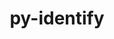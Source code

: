 ---
title: "py-identify"
layout: cache
categories: [package, develop]
meta: {"versions": ["2.5.24"], "compilers": ["gcc@=11.1.0", "gcc@=11.4.0", "gcc@=9.4.0", "oneapi@=2024.0.0"], "oss": ["ubuntu20.04", "ubuntu22.04"], "platforms": ["linux"], "targets": ["neoverse_v1", "neoverse_v2", "ppc64le", "x86_64_v3"], "stacks": ["data-vis-sdk", "e4s", "e4s-neoverse-v2", "e4s-neoverse_v1", "e4s-oneapi", "e4s-power", "root"], "num_specs": 35, "num_specs_by_stack": {"e4s-power": 6, "root": 35, "data-vis-sdk": 4, "e4s-neoverse_v1": 5, "e4s-neoverse-v2": 6, "e4s": 9, "e4s-oneapi": 5}}
spec_details: [{"hash": "iferd54z6qzvj7mkwxmunfjrv42k3jyi", "compiler": "gcc@=9.4.0", "versions": ["2.5.24"], "os": "ubuntu20.04", "platform": "linux", "target": "ppc64le", "variants": ["build_system=python_pip"], "stacks": ["e4s-power", "root"], "size": "-", "tarball": "https://binaries.spack.io/develop/build_cache/linux-ubuntu20.04-ppc64le/gcc-9.4.0/py-identify-2.5.24/linux-ubuntu20.04-ppc64le-gcc-9.4.0-py-identify-2.5.24-iferd54z6qzvj7mkwxmunfjrv42k3jyi.spack"}, {"hash": "44pn3kkim4kdg7tdaq73fnl7jsqw4tvh", "compiler": "gcc@=9.4.0", "versions": ["2.5.24"], "os": "ubuntu20.04", "platform": "linux", "target": "ppc64le", "variants": ["build_system=python_pip"], "stacks": ["e4s-power", "root"], "size": "-", "tarball": "https://binaries.spack.io/develop/build_cache/linux-ubuntu20.04-ppc64le/gcc-9.4.0/py-identify-2.5.24/linux-ubuntu20.04-ppc64le-gcc-9.4.0-py-identify-2.5.24-44pn3kkim4kdg7tdaq73fnl7jsqw4tvh.spack"}, {"hash": "riqyxuchatritngplycdtwkh46f33okl", "compiler": "gcc@=9.4.0", "versions": ["2.5.24"], "os": "ubuntu20.04", "platform": "linux", "target": "ppc64le", "variants": ["build_system=python_pip"], "stacks": ["e4s-power", "root"], "size": "-", "tarball": "https://binaries.spack.io/develop/build_cache/linux-ubuntu20.04-ppc64le/gcc-9.4.0/py-identify-2.5.24/linux-ubuntu20.04-ppc64le-gcc-9.4.0-py-identify-2.5.24-riqyxuchatritngplycdtwkh46f33okl.spack"}, {"hash": "cjqb55w47synuwhppje6ajnasnjb4nzf", "compiler": "gcc@=9.4.0", "versions": ["2.5.24"], "os": "ubuntu20.04", "platform": "linux", "target": "ppc64le", "variants": ["build_system=python_pip"], "stacks": ["e4s-power", "root"], "size": "-", "tarball": "https://binaries.spack.io/develop/build_cache/linux-ubuntu20.04-ppc64le/gcc-9.4.0/py-identify-2.5.24/linux-ubuntu20.04-ppc64le-gcc-9.4.0-py-identify-2.5.24-cjqb55w47synuwhppje6ajnasnjb4nzf.spack"}, {"hash": "gvxzneqyvgasarjf5l3xi3gxet5skus2", "compiler": "gcc@=9.4.0", "versions": ["2.5.24"], "os": "ubuntu20.04", "platform": "linux", "target": "ppc64le", "variants": ["build_system=python_pip"], "stacks": ["e4s-power", "root"], "size": "-", "tarball": "https://binaries.spack.io/develop/build_cache/linux-ubuntu20.04-ppc64le/gcc-9.4.0/py-identify-2.5.24/linux-ubuntu20.04-ppc64le-gcc-9.4.0-py-identify-2.5.24-gvxzneqyvgasarjf5l3xi3gxet5skus2.spack"}, {"hash": "o2zxqpqoksofgsyx3gvrjb552vqh6etm", "compiler": "gcc@=9.4.0", "versions": ["2.5.24"], "os": "ubuntu20.04", "platform": "linux", "target": "ppc64le", "variants": ["build_system=python_pip"], "stacks": ["e4s-power", "root"], "size": "-", "tarball": "https://binaries.spack.io/develop/build_cache/linux-ubuntu20.04-ppc64le/gcc-9.4.0/py-identify-2.5.24/linux-ubuntu20.04-ppc64le-gcc-9.4.0-py-identify-2.5.24-o2zxqpqoksofgsyx3gvrjb552vqh6etm.spack"}, {"hash": "sx2qyhjpb4qeywt6frzvneizkk5pzudx", "compiler": "gcc@=11.1.0", "versions": ["2.5.24"], "os": "ubuntu20.04", "platform": "linux", "target": "x86_64_v3", "variants": ["build_system=python_pip"], "stacks": ["data-vis-sdk", "root"], "size": "-", "tarball": "https://binaries.spack.io/develop/build_cache/linux-ubuntu20.04-x86_64_v3/gcc-11.1.0/py-identify-2.5.24/linux-ubuntu20.04-x86_64_v3-gcc-11.1.0-py-identify-2.5.24-sx2qyhjpb4qeywt6frzvneizkk5pzudx.spack"}, {"hash": "pi335d7itrq4u5xtj5hhrgl7luj6jo5r", "compiler": "gcc@=11.1.0", "versions": ["2.5.24"], "os": "ubuntu20.04", "platform": "linux", "target": "x86_64_v3", "variants": ["build_system=python_pip"], "stacks": ["data-vis-sdk", "root"], "size": "-", "tarball": "https://binaries.spack.io/develop/build_cache/linux-ubuntu20.04-x86_64_v3/gcc-11.1.0/py-identify-2.5.24/linux-ubuntu20.04-x86_64_v3-gcc-11.1.0-py-identify-2.5.24-pi335d7itrq4u5xtj5hhrgl7luj6jo5r.spack"}, {"hash": "ttbajmeni75btnzfujlcgi32oykio2ep", "compiler": "gcc@=11.1.0", "versions": ["2.5.24"], "os": "ubuntu20.04", "platform": "linux", "target": "x86_64_v3", "variants": ["build_system=python_pip"], "stacks": ["data-vis-sdk", "root"], "size": "-", "tarball": "https://binaries.spack.io/develop/build_cache/linux-ubuntu20.04-x86_64_v3/gcc-11.1.0/py-identify-2.5.24/linux-ubuntu20.04-x86_64_v3-gcc-11.1.0-py-identify-2.5.24-ttbajmeni75btnzfujlcgi32oykio2ep.spack"}, {"hash": "dievgfx6d55ihlleyeqyegcsllkxary3", "compiler": "gcc@=11.1.0", "versions": ["2.5.24"], "os": "ubuntu20.04", "platform": "linux", "target": "x86_64_v3", "variants": ["build_system=python_pip"], "stacks": ["data-vis-sdk", "root"], "size": "-", "tarball": "https://binaries.spack.io/develop/build_cache/linux-ubuntu20.04-x86_64_v3/gcc-11.1.0/py-identify-2.5.24/linux-ubuntu20.04-x86_64_v3-gcc-11.1.0-py-identify-2.5.24-dievgfx6d55ihlleyeqyegcsllkxary3.spack"}, {"hash": "qg3xplh43ax52cgnfeeirxarscflnxcf", "compiler": "gcc@=11.4.0", "versions": ["2.5.24"], "os": "ubuntu22.04", "platform": "linux", "target": "neoverse_v1", "variants": ["build_system=python_pip"], "stacks": ["e4s-neoverse_v1", "root"], "size": "-", "tarball": "https://binaries.spack.io/develop/build_cache/linux-ubuntu22.04-neoverse_v1/gcc-11.4.0/py-identify-2.5.24/linux-ubuntu22.04-neoverse_v1-gcc-11.4.0-py-identify-2.5.24-qg3xplh43ax52cgnfeeirxarscflnxcf.spack"}, {"hash": "3qedd2althe6wyfkcyll35o5wuzh7jjw", "compiler": "gcc@=11.4.0", "versions": ["2.5.24"], "os": "ubuntu22.04", "platform": "linux", "target": "neoverse_v1", "variants": ["build_system=python_pip"], "stacks": ["e4s-neoverse_v1", "root"], "size": "-", "tarball": "https://binaries.spack.io/develop/build_cache/linux-ubuntu22.04-neoverse_v1/gcc-11.4.0/py-identify-2.5.24/linux-ubuntu22.04-neoverse_v1-gcc-11.4.0-py-identify-2.5.24-3qedd2althe6wyfkcyll35o5wuzh7jjw.spack"}, {"hash": "y7so2fbe6ouxe2ly5dtii76nawym7bde", "compiler": "gcc@=11.4.0", "versions": ["2.5.24"], "os": "ubuntu22.04", "platform": "linux", "target": "neoverse_v1", "variants": ["build_system=python_pip"], "stacks": ["e4s-neoverse_v1", "root"], "size": "-", "tarball": "https://binaries.spack.io/develop/build_cache/linux-ubuntu22.04-neoverse_v1/gcc-11.4.0/py-identify-2.5.24/linux-ubuntu22.04-neoverse_v1-gcc-11.4.0-py-identify-2.5.24-y7so2fbe6ouxe2ly5dtii76nawym7bde.spack"}, {"hash": "lwi2y44zbv46632puk6ig7nnt6lorjn5", "compiler": "gcc@=11.4.0", "versions": ["2.5.24"], "os": "ubuntu22.04", "platform": "linux", "target": "neoverse_v1", "variants": ["build_system=python_pip"], "stacks": ["e4s-neoverse_v1", "root"], "size": "-", "tarball": "https://binaries.spack.io/develop/build_cache/linux-ubuntu22.04-neoverse_v1/gcc-11.4.0/py-identify-2.5.24/linux-ubuntu22.04-neoverse_v1-gcc-11.4.0-py-identify-2.5.24-lwi2y44zbv46632puk6ig7nnt6lorjn5.spack"}, {"hash": "izddn53trgwr2tapefhbxz5qqaumqjy3", "compiler": "gcc@=11.4.0", "versions": ["2.5.24"], "os": "ubuntu22.04", "platform": "linux", "target": "neoverse_v1", "variants": ["build_system=python_pip"], "stacks": ["e4s-neoverse_v1", "root"], "size": "-", "tarball": "https://binaries.spack.io/develop/build_cache/linux-ubuntu22.04-neoverse_v1/gcc-11.4.0/py-identify-2.5.24/linux-ubuntu22.04-neoverse_v1-gcc-11.4.0-py-identify-2.5.24-izddn53trgwr2tapefhbxz5qqaumqjy3.spack"}, {"hash": "g4riztlwpacf7w2ae72yxqwlous362uy", "compiler": "gcc@=11.4.0", "versions": ["2.5.24"], "os": "ubuntu22.04", "platform": "linux", "target": "neoverse_v2", "variants": ["build_system=python_pip"], "stacks": ["e4s-neoverse-v2", "root"], "size": "-", "tarball": "https://binaries.spack.io/develop/build_cache/linux-ubuntu22.04-neoverse_v2/gcc-11.4.0/py-identify-2.5.24/linux-ubuntu22.04-neoverse_v2-gcc-11.4.0-py-identify-2.5.24-g4riztlwpacf7w2ae72yxqwlous362uy.spack"}, {"hash": "jyd4w7loh5mjexrb2wsq2whue2n6flss", "compiler": "gcc@=11.4.0", "versions": ["2.5.24"], "os": "ubuntu22.04", "platform": "linux", "target": "neoverse_v2", "variants": ["build_system=python_pip"], "stacks": ["e4s-neoverse-v2", "root"], "size": "-", "tarball": "https://binaries.spack.io/develop/build_cache/linux-ubuntu22.04-neoverse_v2/gcc-11.4.0/py-identify-2.5.24/linux-ubuntu22.04-neoverse_v2-gcc-11.4.0-py-identify-2.5.24-jyd4w7loh5mjexrb2wsq2whue2n6flss.spack"}, {"hash": "pprmr3bvq3yhpunbsscwobryn2s65miz", "compiler": "gcc@=11.4.0", "versions": ["2.5.24"], "os": "ubuntu22.04", "platform": "linux", "target": "neoverse_v2", "variants": ["build_system=python_pip"], "stacks": ["e4s-neoverse-v2", "root"], "size": "-", "tarball": "https://binaries.spack.io/develop/build_cache/linux-ubuntu22.04-neoverse_v2/gcc-11.4.0/py-identify-2.5.24/linux-ubuntu22.04-neoverse_v2-gcc-11.4.0-py-identify-2.5.24-pprmr3bvq3yhpunbsscwobryn2s65miz.spack"}, {"hash": "tfcibtxqubqhjnauoau6pt23igdgw2oh", "compiler": "gcc@=11.4.0", "versions": ["2.5.24"], "os": "ubuntu22.04", "platform": "linux", "target": "neoverse_v2", "variants": ["build_system=python_pip"], "stacks": ["e4s-neoverse-v2", "root"], "size": "-", "tarball": "https://binaries.spack.io/develop/build_cache/linux-ubuntu22.04-neoverse_v2/gcc-11.4.0/py-identify-2.5.24/linux-ubuntu22.04-neoverse_v2-gcc-11.4.0-py-identify-2.5.24-tfcibtxqubqhjnauoau6pt23igdgw2oh.spack"}, {"hash": "saingy3g4sqpe2nbumnkfcaupblzmv4q", "compiler": "gcc@=11.4.0", "versions": ["2.5.24"], "os": "ubuntu22.04", "platform": "linux", "target": "neoverse_v2", "variants": ["build_system=python_pip"], "stacks": ["e4s-neoverse-v2", "root"], "size": "-", "tarball": "https://binaries.spack.io/develop/build_cache/linux-ubuntu22.04-neoverse_v2/gcc-11.4.0/py-identify-2.5.24/linux-ubuntu22.04-neoverse_v2-gcc-11.4.0-py-identify-2.5.24-saingy3g4sqpe2nbumnkfcaupblzmv4q.spack"}, {"hash": "e7kzhfpakiebquvspq2kjziza62e7f7r", "compiler": "gcc@=11.4.0", "versions": ["2.5.24"], "os": "ubuntu22.04", "platform": "linux", "target": "neoverse_v2", "variants": ["build_system=python_pip"], "stacks": ["e4s-neoverse-v2", "root"], "size": "-", "tarball": "https://binaries.spack.io/develop/build_cache/linux-ubuntu22.04-neoverse_v2/gcc-11.4.0/py-identify-2.5.24/linux-ubuntu22.04-neoverse_v2-gcc-11.4.0-py-identify-2.5.24-e7kzhfpakiebquvspq2kjziza62e7f7r.spack"}, {"hash": "3yye4osqurmz7nghhd23oulqaov2dlfi", "compiler": "gcc@=11.4.0", "versions": ["2.5.24"], "os": "ubuntu22.04", "platform": "linux", "target": "x86_64_v3", "variants": ["build_system=python_pip"], "stacks": ["e4s", "root"], "size": "-", "tarball": "https://binaries.spack.io/develop/build_cache/linux-ubuntu22.04-x86_64_v3/gcc-11.4.0/py-identify-2.5.24/linux-ubuntu22.04-x86_64_v3-gcc-11.4.0-py-identify-2.5.24-3yye4osqurmz7nghhd23oulqaov2dlfi.spack"}, {"hash": "6ojrnakjplsuy457msduw5hdvk6az3lg", "compiler": "gcc@=11.4.0", "versions": ["2.5.24"], "os": "ubuntu22.04", "platform": "linux", "target": "x86_64_v3", "variants": ["build_system=python_pip"], "stacks": ["e4s", "root"], "size": "-", "tarball": "https://binaries.spack.io/develop/build_cache/linux-ubuntu22.04-x86_64_v3/gcc-11.4.0/py-identify-2.5.24/linux-ubuntu22.04-x86_64_v3-gcc-11.4.0-py-identify-2.5.24-6ojrnakjplsuy457msduw5hdvk6az3lg.spack"}, {"hash": "qkyq5m65n3bbp7vqtlamxa3vgxkxn4iv", "compiler": "gcc@=11.4.0", "versions": ["2.5.24"], "os": "ubuntu22.04", "platform": "linux", "target": "x86_64_v3", "variants": ["build_system=python_pip"], "stacks": ["e4s", "root"], "size": "-", "tarball": "https://binaries.spack.io/develop/build_cache/linux-ubuntu22.04-x86_64_v3/gcc-11.4.0/py-identify-2.5.24/linux-ubuntu22.04-x86_64_v3-gcc-11.4.0-py-identify-2.5.24-qkyq5m65n3bbp7vqtlamxa3vgxkxn4iv.spack"}, {"hash": "qbpry7wdv3jshviisoig5pfafe5kv2pf", "compiler": "gcc@=11.4.0", "versions": ["2.5.24"], "os": "ubuntu22.04", "platform": "linux", "target": "x86_64_v3", "variants": ["build_system=python_pip"], "stacks": ["e4s", "root"], "size": "-", "tarball": "https://binaries.spack.io/develop/build_cache/linux-ubuntu22.04-x86_64_v3/gcc-11.4.0/py-identify-2.5.24/linux-ubuntu22.04-x86_64_v3-gcc-11.4.0-py-identify-2.5.24-qbpry7wdv3jshviisoig5pfafe5kv2pf.spack"}, {"hash": "aiwcrfabcrxar3dh2w7losh7kzzvw3i5", "compiler": "gcc@=11.4.0", "versions": ["2.5.24"], "os": "ubuntu22.04", "platform": "linux", "target": "x86_64_v3", "variants": ["build_system=python_pip"], "stacks": ["e4s", "root"], "size": "-", "tarball": "https://binaries.spack.io/develop/build_cache/linux-ubuntu22.04-x86_64_v3/gcc-11.4.0/py-identify-2.5.24/linux-ubuntu22.04-x86_64_v3-gcc-11.4.0-py-identify-2.5.24-aiwcrfabcrxar3dh2w7losh7kzzvw3i5.spack"}, {"hash": "yeewdjlt5a7zgdmuzmhngqmfabzqooec", "compiler": "gcc@=11.4.0", "versions": ["2.5.24"], "os": "ubuntu22.04", "platform": "linux", "target": "x86_64_v3", "variants": ["build_system=python_pip"], "stacks": ["e4s", "root"], "size": "-", "tarball": "https://binaries.spack.io/develop/build_cache/linux-ubuntu22.04-x86_64_v3/gcc-11.4.0/py-identify-2.5.24/linux-ubuntu22.04-x86_64_v3-gcc-11.4.0-py-identify-2.5.24-yeewdjlt5a7zgdmuzmhngqmfabzqooec.spack"}, {"hash": "3hof7fezke5jvlrpcgdbanowhto5jadk", "compiler": "gcc@=11.4.0", "versions": ["2.5.24"], "os": "ubuntu22.04", "platform": "linux", "target": "x86_64_v3", "variants": ["build_system=python_pip"], "stacks": ["e4s", "root"], "size": "-", "tarball": "https://binaries.spack.io/develop/build_cache/linux-ubuntu22.04-x86_64_v3/gcc-11.4.0/py-identify-2.5.24/linux-ubuntu22.04-x86_64_v3-gcc-11.4.0-py-identify-2.5.24-3hof7fezke5jvlrpcgdbanowhto5jadk.spack"}, {"hash": "tf2uyevbgcp4hwq4i7kubelpreqxwegl", "compiler": "gcc@=11.4.0", "versions": ["2.5.24"], "os": "ubuntu22.04", "platform": "linux", "target": "x86_64_v3", "variants": ["build_system=python_pip"], "stacks": ["e4s", "root"], "size": "-", "tarball": "https://binaries.spack.io/develop/build_cache/linux-ubuntu22.04-x86_64_v3/gcc-11.4.0/py-identify-2.5.24/linux-ubuntu22.04-x86_64_v3-gcc-11.4.0-py-identify-2.5.24-tf2uyevbgcp4hwq4i7kubelpreqxwegl.spack"}, {"hash": "m5b47uabu4l2v7thajurined757wwyv2", "compiler": "gcc@=11.4.0", "versions": ["2.5.24"], "os": "ubuntu22.04", "platform": "linux", "target": "x86_64_v3", "variants": ["build_system=python_pip"], "stacks": ["e4s", "root"], "size": "-", "tarball": "https://binaries.spack.io/develop/build_cache/linux-ubuntu22.04-x86_64_v3/gcc-11.4.0/py-identify-2.5.24/linux-ubuntu22.04-x86_64_v3-gcc-11.4.0-py-identify-2.5.24-m5b47uabu4l2v7thajurined757wwyv2.spack"}, {"hash": "sghfr62tqaxmcdputjkgyqvyaokjkiaz", "compiler": "oneapi@=2024.0.0", "versions": ["2.5.24"], "os": "ubuntu22.04", "platform": "linux", "target": "x86_64_v3", "variants": ["build_system=python_pip"], "stacks": ["e4s-oneapi", "root"], "size": "-", "tarball": "https://binaries.spack.io/develop/build_cache/linux-ubuntu22.04-x86_64_v3/oneapi-2024.0.0/py-identify-2.5.24/linux-ubuntu22.04-x86_64_v3-oneapi-2024.0.0-py-identify-2.5.24-sghfr62tqaxmcdputjkgyqvyaokjkiaz.spack"}, {"hash": "rnlsdeyvvvbwqnqsaaddxswg6punyyl4", "compiler": "oneapi@=2024.0.0", "versions": ["2.5.24"], "os": "ubuntu22.04", "platform": "linux", "target": "x86_64_v3", "variants": ["build_system=python_pip"], "stacks": ["e4s-oneapi", "root"], "size": "-", "tarball": "https://binaries.spack.io/develop/build_cache/linux-ubuntu22.04-x86_64_v3/oneapi-2024.0.0/py-identify-2.5.24/linux-ubuntu22.04-x86_64_v3-oneapi-2024.0.0-py-identify-2.5.24-rnlsdeyvvvbwqnqsaaddxswg6punyyl4.spack"}, {"hash": "rx26a2ok7smyup6z4327cbuobhdsba5s", "compiler": "oneapi@=2024.0.0", "versions": ["2.5.24"], "os": "ubuntu22.04", "platform": "linux", "target": "x86_64_v3", "variants": ["build_system=python_pip"], "stacks": ["e4s-oneapi", "root"], "size": "-", "tarball": "https://binaries.spack.io/develop/build_cache/linux-ubuntu22.04-x86_64_v3/oneapi-2024.0.0/py-identify-2.5.24/linux-ubuntu22.04-x86_64_v3-oneapi-2024.0.0-py-identify-2.5.24-rx26a2ok7smyup6z4327cbuobhdsba5s.spack"}, {"hash": "zilklt35b2nab7ndfepcxttmnwrud3d5", "compiler": "oneapi@=2024.0.0", "versions": ["2.5.24"], "os": "ubuntu22.04", "platform": "linux", "target": "x86_64_v3", "variants": ["build_system=python_pip"], "stacks": ["e4s-oneapi", "root"], "size": "-", "tarball": "https://binaries.spack.io/develop/build_cache/linux-ubuntu22.04-x86_64_v3/oneapi-2024.0.0/py-identify-2.5.24/linux-ubuntu22.04-x86_64_v3-oneapi-2024.0.0-py-identify-2.5.24-zilklt35b2nab7ndfepcxttmnwrud3d5.spack"}, {"hash": "ocbrpbshqxfdnymsuke5jpb5ipqcvxaj", "compiler": "oneapi@=2024.0.0", "versions": ["2.5.24"], "os": "ubuntu22.04", "platform": "linux", "target": "x86_64_v3", "variants": ["build_system=python_pip"], "stacks": ["e4s-oneapi", "root"], "size": "-", "tarball": "https://binaries.spack.io/develop/build_cache/linux-ubuntu22.04-x86_64_v3/oneapi-2024.0.0/py-identify-2.5.24/linux-ubuntu22.04-x86_64_v3-oneapi-2024.0.0-py-identify-2.5.24-ocbrpbshqxfdnymsuke5jpb5ipqcvxaj.spack"}]
---